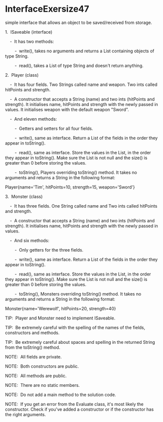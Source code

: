 # InterfaceExersize47
simple interface that allows an object to be saved/received from storage.

1.  ISaveable (interface)

    -  It has two methods:

        -  write(), takes no arguments and returns a List containing objects of type String.

        -  read(), takes a List of type String and doesn't return anything.

2.  Player (class)

    -  It has four fields. Two Strings called name and weapon. Two ints called hitPoints and strength.

    -  A constructor that accepts a String (name) and two ints (hitPoints and strength). It initialises name, hitPoints and strength with the newly passed in values. It initialises weapon with the default weapon "Sword".

    -  And eleven methods:

        -  Getters and setters for all four fields.

        -  write(), same as interface. Return a List of the fields in the order they appear in toString().

        -  read(), same as interface. Store the values in the List, in the order they appear in toString(). Make sure the List is not null and the size() is greater than 0 before storing the values.

        -  toString(), Players overriding toString() method. It takes no arguments and returns a String in the following format:

Player{name='Tim', hitPoints=10, strength=15, weapon='Sword'}

3.  Monster (class)

    -  It has three fields. One String called name and Two ints called hitPoints and strength.

    -  A constructor that accepts a String (name) and two ints (hitPoints and strength). It initialises name, hitPoints and strength with the newly passed in values.

    -  And six methods:

        -  Only getters for the three fields.

        -  write(), same as interface. Return a List of the fields in the order they appear in toString().

        -  read(), same as interface. Store the values in the List, in the order they appear in toString(). Make sure the List is not null and the size() is greater than 0 before storing the values.

        -  toString(), Monsters overriding toString() method. It takes no arguments and returns a String in the following format:

Monster{name='Werewolf', hitPoints=20, strength=40}

TIP:  Player and Monster need to implement ISaveable.

TIP:  Be extremely careful with the spelling of the names of the fields, constructors and methods.

TIP:  Be extremely careful about spaces and spelling in the returned String from the toString() method.

NOTE:  All fields are private.

NOTE:  Both constructors are public.

NOTE:  All methods are public. 

NOTE:  There are no static members.

NOTE:  Do not add a main method to the solution code.

NOTE:  If you get an error from the Evaluate class, it's most likely the constructor. Check if you've added a constructor or if the constructor has the right arguments.
